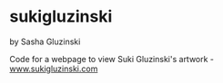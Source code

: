 # sukigluzinski
by Sasha Gluzinski

Code for a webpage to view Suki Gluzinski's artwork - www.sukigluzinski.com

